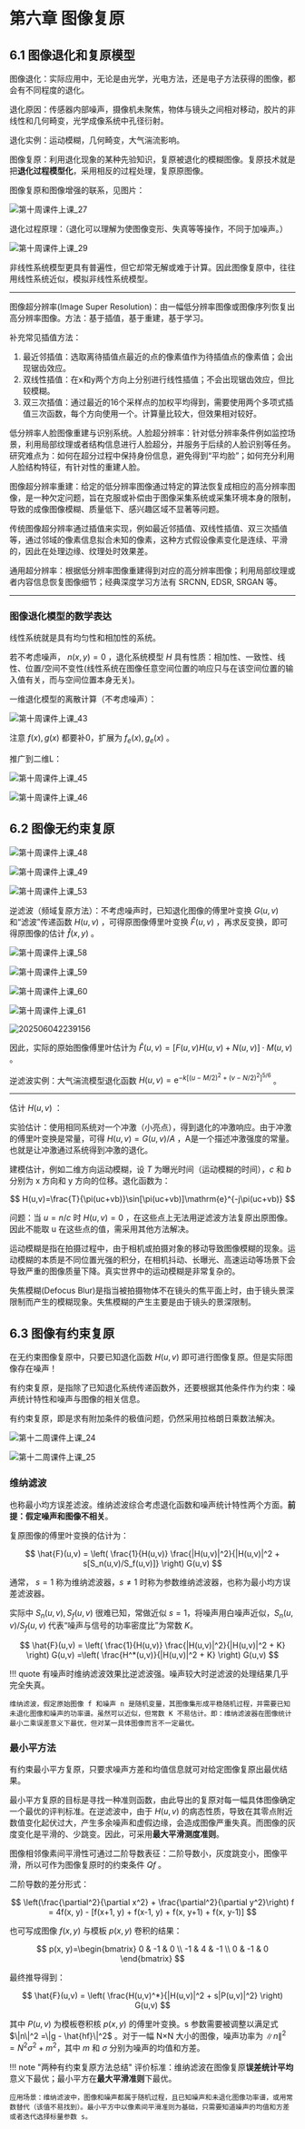 # 第六章 图像复原

## 6.1 图像退化和复原模型

图像退化：实际应用中，无论是由光学，光电方法，还是电子方法获得的图像，都会有不同程度的退化。

退化原因：传感器内部噪声，摄像机未聚焦，物体与镜头之间相对移动，胶片的非线性和几何畸变，光学成像系统中孔径衍射。

退化实例：运动模糊，几何畸变，大气湍流影响。

图像复原：利用退化现象的某种先验知识，复原被退化的模糊图像。复原技术就是把**退化过程模型化**，采用相反的过程处理，复原原图像。

图像复原和图像增强的联系，见图片：

![第十周课件上课_27](https://cdn.jsdelivr.net/gh/DerrickMarcus/picgo_image/images/第十周课件上课_27.png)

退化过程原理：（退化可以理解为使图像变形、失真等等操作，不同于加噪声。）

![第十周课件上课_29](https://cdn.jsdelivr.net/gh/DerrickMarcus/picgo_image/images/第十周课件上课_29.png)

非线性系统模型更具有普遍性，但它却常无解或难于计算。因此图像复原中，往往用线性系统近似，模拟非线性系统模型。

---

图像超分辨率(Image Super Resolution)：由一幅低分辨率图像或图像序列恢复出高分辨率图像。方法：基于插值，基于重建，基于学习。

补充常见插值方法：

1. 最近邻插值：选取离待插值点最近的点的像素值作为待插值点的像素值；会出现锯齿效应。
2. 双线性插值：在x和y两个方向上分别进行线性插值；不会出现锯齿效应，但比较模糊。
3. 双三次插值：通过最近的16个采样点的加权平均得到，需要使用两个多项式插值三次函数，每个方向使用一个。计算量比较大，但效果相对较好。

低分辨率人脸图像重建与识别系统。人脸超分辨率：针对低分辨率条件例如监控场景，利用局部纹理或者结构信息进行人脸超分，并服务于后续的人脸识别等任务。研究难点为：如何在超分过程中保持身份信息，避免得到“平均脸”；如何充分利用人脸结构特征，有针对性的重建人脸。

图像超分辨率重建：给定的低分辨率图像通过特定的算法恢复成相应的高分辨率图像，是一种欠定问题，旨在克服或补偿由于图像采集系统或采集环境本身的限制，导致的成像图像模糊、质量低下、感兴趣区域不显著等问题。

传统图像超分辨率通过插值来实现，例如最近邻插值、双线性插值、双三次插值等，通过邻域的像素信息拟合未知的像素，这种方式假设像素变化是连续、平滑的，因此在处理边缘、纹理处时效果差。

通用超分辨率：根据低分辨率图像重建得到对应的高分辨率图像；利用局部纹理或者内容信息恢复图像细节；经典深度学习方法有 SRCNN, EDSR, SRGAN 等。

---

### 图像退化模型的数学表达

线性系统就是具有均匀性和相加性的系统。

若不考虑噪声， $n(x,y)=0$ ，退化系统模型 $H$ 具有性质：相加性、一致性、线性、位置/空间不变性(线性系统在图像任意空间位置的响应只与在该空间位置的输入值有关，而与空间位置本身无关)。

一维退化模型的离散计算（不考虑噪声）：

![第十周课件上课_43](https://cdn.jsdelivr.net/gh/DerrickMarcus/picgo_image/images/第十周课件上课_43.png)

注意 $f(x),g(x)$ 都要补0，扩展为 $f_e(x),g_e(x)$ 。

推广到二维L：

![第十周课件上课_45](https://cdn.jsdelivr.net/gh/DerrickMarcus/picgo_image/images/第十周课件上课_45.png)

![第十周课件上课_46](https://cdn.jsdelivr.net/gh/DerrickMarcus/picgo_image/images/第十周课件上课_46.png)

## 6.2 图像无约束复原

![第十周课件上课_48](https://cdn.jsdelivr.net/gh/DerrickMarcus/picgo_image/images/第十周课件上课_48.png)

![第十周课件上课_49](https://cdn.jsdelivr.net/gh/DerrickMarcus/picgo_image/images/第十周课件上课_49.png)

![第十周课件上课_53](https://cdn.jsdelivr.net/gh/DerrickMarcus/picgo_image/images/第十周课件上课_53.png)

逆滤波（频域复原方法）：不考虑噪声时，已知退化图像的傅里叶变换 $G(u,v)$ 和“滤波”传递函数 $H(u,v)$ ，可得原图像傅里叶变换 $\hat{F}(u,v)$ ，再求反变换，即可得原图像的估计 $\hat{f}(x,y)$ 。

![第十周课件上课_58](https://cdn.jsdelivr.net/gh/DerrickMarcus/picgo_image/images/第十周课件上课_58.png)

![第十周课件上课_59](https://cdn.jsdelivr.net/gh/DerrickMarcus/picgo_image/images/第十周课件上课_59.png)

![第十周课件上课_60](https://cdn.jsdelivr.net/gh/DerrickMarcus/picgo_image/images/第十周课件上课_60.png)

![第十周课件上课_61](https://cdn.jsdelivr.net/gh/DerrickMarcus/picgo_image/images/第十周课件上课_61.png)

![202506042239156](https://cdn.jsdelivr.net/gh/DerrickMarcus/picgo-image/images/202506042239156.png)

因此，实际的原始图像傅里叶估计为 $\hat{F}(u, v) = [F(u, v)H(u, v) + N(u, v)] \cdot M(u, v)$ 。

逆滤波实例：大气湍流模型退化函数 $H(u, v) = \mathrm{e}^{-k[(u-M/2)^2 + (v-N/2)^2]^{5/6}}$ 。

---

估计 $H(u,v)$ ：

实验估计：使用相同系统对一个冲激（小亮点），得到退化的冲激响应。由于冲激的傅里叶变换是常量，可得 $H(u,v)=G(u,v)/A$ ，A是一个描述冲激强度的常量。也就是让冲激通过系统得到冲激的退化。

建模估计，例如二维方向运动模糊，设 $T$ 为曝光时间（运动模糊的时间），$c$ 和 $b$ 分别为 x 方向和 y 方向的位移。退化函数为：

$$
H(u,v)=\frac{T}{\pi(uc+vb)}\sin[\pi(uc+vb)]\mathrm{e}^{-j\pi(uc+vb)}
$$

问题：当 $u=n/c$ 时 $H(u,v)=0$ ，在这些点上无法用逆滤波方法复原出原图像。因此不能取 u 在这些点的值，需采用其他方法解决。

运动模糊是指在拍摄过程中，由于相机或拍摄对象的移动导致图像模糊的现象。运动模糊的本质是不同位置光强的积分，在相机抖动、长曝光、高速运动等场景下会导致严重的图像质量下降。真实世界中的运动模糊是非常复杂的。

失焦模糊(Defocus Blur)是指当被拍摄物体不在镜头的焦平面上时，由于镜头景深限制而产生的模糊现象。失焦模糊的产生主要是由于镜头的景深限制。

## 6.3 图像有约束复原

在无约束图像复原中，只要已知退化函数 $H(u,v)$ 即可进行图像复原。但是实际图像存在噪声！

有约束复原，是指除了已知退化系统传递函数外，还要根据其他条件作为约束：噪声统计特性和噪声与图像的相关信息。

有约束复原，即是求有附加条件的极值问题，仍然采用拉格朗日乘数法解决。

![第十二周课件上课_24](https://cdn.jsdelivr.net/gh/DerrickMarcus/picgo-image/images/第十二周课件上课_24.png)

![第十二周课件上课_25](https://cdn.jsdelivr.net/gh/DerrickMarcus/picgo-image/images/第十二周课件上课_25.png)

### 维纳滤波

也称最小均方误差滤波。维纳滤波综合考虑退化函数和噪声统计特性两个方面。**前提：假定噪声和图像不相关**。

复原图像的傅里叶变换的估计为：

$$
\hat{F}(u,v) = \left( \frac{1}{H(u,v)} \frac{|H(u,v)|^2}{|H(u,v)|^2 + s[S_n(u,v)/S_f(u,v)]} \right) G(u,v)
$$

通常， $s=1$ 称为维纳滤波器，$s\ne 1$ 时称为参数维纳滤波器，也称为最小均方误差滤波器。

实际中 $S_n(u,v),S_f(u,v)$ 很难已知，常做近似 $s=1$，将噪声用白噪声近似，$S_n(u,v)/S_f(u,v)$ 代表“噪声与信号的功率密度比”为常数 $K$。

$$
\hat{F}(u,v) = \left( \frac{1}{H(u,v)} \frac{|H(u,v)|^2}{|H(u,v)|^2 + K} \right) G(u,v)
=\left( \frac{H^*(u,v)}{|H(u,v)|^2 + K} \right) G(u,v)
$$

!!! quote
    有噪声时维纳滤波效果比逆滤波强。噪声较大时逆滤波的处理结果几乎完全失真。

    维纳滤波，假定原始图像 f 和噪声 n 是随机变量，其图像集形成平稳随机过程，并需要已知未退化图像和噪声的功率谱。虽然可以近似，但常数 K 不易估计。即：维纳滤波器在图像统计最小二乘误差意义下最优，但对某一具体图像而言不一定最优。

### 最小平方法

有约束最小平方复原，只要求噪声方差和均值信息就可对给定图像复原出最优结果。

最小平方复原的目标是寻找一种准则函数，由此导出的复原对每一幅具体图像确定一个最优的评判标准。在逆滤波中，由于 $H(u,v)$ 的病态性质，导致在其零点附近数值变化起伏过大，产生多余噪声和虚假边缘，会造成图像严重失真。而图像的灰度变化是平滑的、少跳变。因此，可采用**最大平滑测度准则**。

图像相邻像素间平滑性可通过二阶导数表征：二阶导数小，灰度跳变小，图像平滑，所以可作为图像复原时的约束条件 $Qf$ 。

二阶导数的差分形式：

$$
\left(\frac{\partial^2}{\partial x^2} + \frac{\partial^2}{\partial y^2}\right) f = 4f(x, y) - [f(x+1, y) + f(x-1, y) + f(x, y+1) + f(x, y-1)]
$$

也可写成图像 $f(x,y)$ 与模板 $p(x,y)$ 卷积的结果：

$$
p(x, y)=\begin{bmatrix}
0 & -1 & 0 \\
-1 & 4 & -1 \\
0 & -1 & 0
\end{bmatrix}
$$

最终推导得到：

$$
\hat{F}(u,v) = \left( \frac{H(u,v)^*}{|H(u,v)|^2 + s|P(u,v)|^2} \right) G(u,v)
$$

其中 $P(u,v)$ 为模板卷积核 $p(x,y)$ 的傅里叶变换。s 参数需要被调整以满足式 $\|n\|^2 =\|g - \hat{hf}\|^2$ 。对于一幅 N×N 大小的图像，噪声功率为 $\|n\|^2 = N^2\sigma^2 + m^2$，其中 $m$ 和 $\sigma$ 分别为噪声的均值和方差。

!!! note "两种有约束复原方法总结"
    评价标准：维纳滤波在图像复原**误差统计平均**意义下最优；最小平方在**最大平滑准则**下最优。

    应用场景：维纳滤波中，图像和噪声都属于随机过程，且已知噪声和未退化图像功率谱，或用常数替代（该值不易找到）。最小平方中以像素间平滑准则为基础，只需要知道噪声的均值和方差或者迭代选择标量参数 s。
